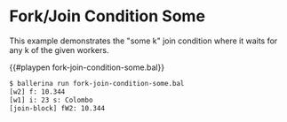 # Fork/Join Condition Some

This example demonstrates the "some k" join condition where it waits for any k of the given workers.

{{#playpen fork-join-condition-some.bal}}

```bash
$ ballerina run fork-join-condition-some.bal
[w2] f: 10.344
[w1] i: 23 s: Colombo
[join-block] fW2: 10.344
```